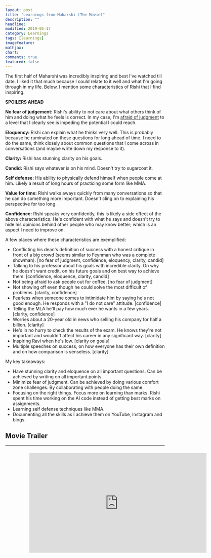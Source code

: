 ```yaml
---
layout: post
title: "Learnings from Maharshi (The Movie)"
description: ""
headline: 
modified: 2019-05-17
category: Learnings
tags: [learnings]
imagefeature: 
mathjax: 
chart: 
comments: true
featured: false
---
```


The first half of Maharshi was incredibly inspiring and best I've watched till date. I liked it that much because I could relate to it well and what I'm going through in my life. Below, I mention some characteristics of Rishi that I find inspiring.

**SPOILERS AHEAD**

**No fear of judgement:** Rishi's ability to not care about what others think of him and doing what he feels is correct. In my case, I'm [afraid of judgment](https://www.instagram.com/p/Bxhsc0YnJIH/) to a level that I clearly see is impeding the potential I could reach.

**Eloquency:** Rishi can explain what he thinks very well. This is probably because he ruminated on these questions for long ahead of time. I need to do the same, think closely about common questions that I come across in conversations (and maybe write down my response to it).

**Clarity:** Rishi has stunning clarity on his goals.

**Candid:** Rishi says whatever is on his mind. Doesn't try to sugarcoat it.  

**Self defense:** His ability to physically defend himself when people come at him. Likely a result of long hours of practicing some form like MMA. 

**Value for time:** Rishi walks aways quickly from many conversations so that he can do something more important. Doesn't cling on to explaining his perspective for too long.

**Confidence:** Rishi speaks very confidently, this is likely a side effect of the above characteristics. He's confident with what he says and doesn't try to hide his opinions behind other people who may know better; which is an aspect I need to improve on.

A few places where these characteristics are exemplified: 
* Conflicting his dean's definition of success with a honest critique in front of a big crowd (seems similar to Feynman who was a complete showman). [no fear of judgment, confidence, eloquency, clarity, candid]
* Talking to his professor about his goals with incredible clarity. On why he doesn't want credit, on his future goals and on best way to achieve them. [confidence, eloquence, clarity, candid]
* Not being afraid to ask people out for coffee. [no fear of judgment]
*  Not showing off even though he could solve the most difficult of problems. [clarity, confidence]
* Fearless when someone comes to intimidate him by saying he's not good enough. He responds with a "I do not care" attitude. [confidence]
* Telling the MLA he'll pay how much ever he wants in a few years. [clarity, confidence]
* Worries about a 20-year old in news who selling his company for half a billion. [clarity]
* He's in no hurry to check the results of the exam. He knows they're not important and wouldn't affect his career in any significant way. [clarity]
* Inspiring Ravi when he's low. [clarity on goals]
* Multiple speeches on success, on how everyone has their own definition and on how comparison is senseless. [clarity]

My key takeaways:
* Have stunning clarity and eloquence on all important questions. Can be achieved by writing on all important points. 
* Minimize fear of judgment. Can be achieved by doing various comfort zone challenges. By collaborating with people doing the same. 
* Focusing on the right things. Focus more on learning than marks. Rishi spent his time working on the AI code instead of getting best marks on assignments. 
* Learning self defense techniques like MMA.
* Documenting all the skills as I achieve them on YouTube, Instagram and blogs. 




## Movie Trailer

-----

<div style="height:100%;width:100%;text-align:center;padding: 2% 15% 2% 15%;">
  <iframe width="560" height="315" src="https://www.youtube.com/embed/ByjXIbg4hjw" frameborder="0" allowfullscreen></iframe>
</div>

-----
